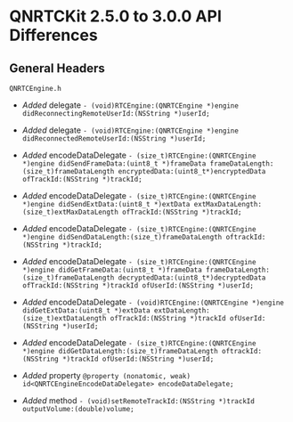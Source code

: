 # QNRTCKit 2.5.0 to 3.0.0 API Differences

## General Headers

```
QNRTCEngine.h
```
- *Added*  delegate `- (void)RTCEngine:(QNRTCEngine *)engine didReconnectingRemoteUserId:(NSString *)userId;`

- *Added*  delegate `- (void)RTCEngine:(QNRTCEngine *)engine didReconnectedRemoteUserId:(NSString *)userId;`

- *Added*  encodeDataDelegate `- (size_t)RTCEngine:(QNRTCEngine *)engine
didSendFrameData:(uint8_t *)frameData
 frameDataLength:(size_t)frameDataLength
   encryptedData:(uint8_t*)encryptedData
       ofTrackId:(NSString *)trackId;`

- *Added*  encodeDataDelegate `- (size_t)RTCEngine:(QNRTCEngine *)engine didSendExtData:(uint8_t *)extData extMaxDataLength:(size_t)extMaxDataLength ofTrackId:(NSString *)trackId;`

- *Added*  encodeDataDelegate `- (size_t)RTCEngine:(QNRTCEngine *)engine
didSendDataLength:(size_t)frameDataLength
        oftrackId:(NSString *)trackId;`

- *Added*  encodeDataDelegate `- (size_t)RTCEngine:(QNRTCEngine *)engine
didGetFrameData:(uint8_t *)frameData
frameDataLength:(size_t)frameDataLength
  decryptedData:(uint8_t*)decryptedData
      ofTrackId:(NSString *)trackId
       ofUserId:(NSString *)userId;`

- *Added*  encodeDataDelegate `- (void)RTCEngine:(QNRTCEngine *)engine
didGetExtData:(uint8_t *)extData
extDataLength:(size_t)extDataLength
    ofTrackId:(NSString *)trackId
     ofUserId:(NSString *)userId;`

- *Added*  encodeDataDelegate `- (size_t)RTCEngine:(QNRTCEngine *)engine
didGetDataLength:(size_t)frameDataLength
       oftrackId:(NSString *)trackId
        ofUserId:(NSString *)userId;`
        
- *Added*  property `@property (nonatomic, weak) id<QNRTCEngineEncodeDataDelegate> encodeDataDelegate;`

- *Added*  method `- (void)setRemoteTrackId:(NSString *)trackId outputVolume:(double)volume;`
